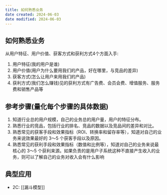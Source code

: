 ```yaml
---
title: 如何熟悉业务
date created: 2024-06-03
date modified: 2024-06-03
---
```


## 如何熟悉业务  

从用户特征、用户价值、获客方式和获利方式4个方面入手:

1. 用户特征(我的用户是谁)
2. 用户价值(用户为什么要用我们的产品，好在哪里，与竞品的差异)
3. 获客方式(怎么让用户来用我们的产品)
4. 获利方式(我们怎么赚钱)见的获利方式有广告费、会员会费、增值服务、服务费和销售产品等

## 参考步骤(量化每个步骤的具体数据)

1. 知道行业总的用户规模，自己的业务总的用户量，用户的特征分布。
2. 熟悉行业的竞品，包括行业的排名、竞品的数据以及竞品间的差异和对比。
3. 熟悉常见的获客手段和效果指标（ROI、转换率和留存率等），知道对自己的业务来说效果最好的 3～5 个获客手段以及原因。
4. 熟悉常见的获利手段和效果指标（数值和比例等），知道对自己的业务来说最核心的 3～5 个获利来源。如果负责的是用户子系统这种不直接产生收入的业务，则可以了解自己的业务对收入会有什么影响  

## 典型应用

+ 2C: [[漏斗模型]]
